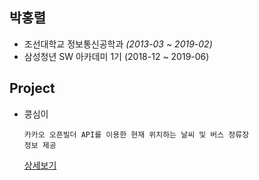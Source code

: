 ## 박홍렬

- 조선대학교 정보통신공학과 *(2013-03 ~ 2019-02)*
- 삼성청년 SW 아카데미 1기 (2018-12 ~ 2019-06)

## Project

- 콩심이

  <code>카카오 오픈빌더 API를 이용한 현재 위치하는 날씨 및 버스 정류장 정보 제공</code>

  [상세보기](https://github.com/parkhr/kakaochatbot)

  

  

  